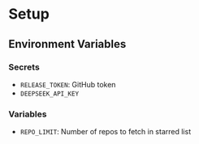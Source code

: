 # Setup

## Environment Variables

### Secrets

- `RELEASE_TOKEN`: GitHub token
- `DEEPSEEK_API_KEY`

### Variables

- `REPO_LIMIT`: Number of repos to fetch in starred list
